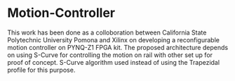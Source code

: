 # Motion-Controller
This work has been done as a colloboration between California State Polytechnic University Pomona and Xilinx on developing a reconfigurable motion controller on PYNQ-Z1 FPGA kit. The proposed architecture depends on using S-Curve for controlling the motion on rail with other set up for proof of concept. S-Curve algorithm used instead of using the Trapezidal profile for this purpose. 
